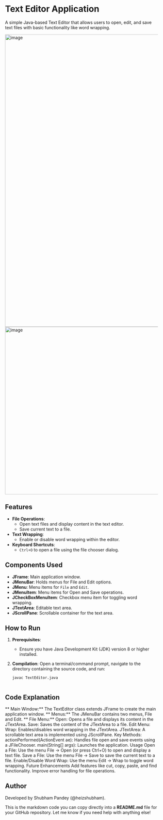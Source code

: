 # Text Editor Application

A simple Java-based Text Editor that allows users to open, edit, and save text files with basic functionality like word wrapping.

<img width="963" alt="image" src="https://github.com/user-attachments/assets/dc73a10e-2590-4e81-aeed-b594c874db55">

<img width="552" alt="image" src="https://github.com/user-attachments/assets/e29fb64c-8c7d-491b-9e53-12127ad87ebc">


## Features
- **File Operations**:
  - Open text files and display content in the text editor.
  - Save current text to a file.
- **Text Wrapping**:
  - Enable or disable word wrapping within the editor.
- **Keyboard Shortcuts**:
  - `Ctrl+O` to open a file using the file chooser dialog.
  
## Components Used
- **JFrame**: Main application window.
- **JMenuBar**: Holds menus for File and Edit options.
- **JMenu**: Menu items for `File` and `Edit`.
- **JMenuItem**: Menu items for Open and Save operations.
- **JCheckBoxMenuItem**: Checkbox menu item for toggling word wrapping.
- **JTextArea**: Editable text area.
- **JScrollPane**: Scrollable container for the text area.

## How to Run

1. **Prerequisites**: 
   - Ensure you have Java Development Kit (JDK) version 8 or higher installed.

2. **Compilation**: 
   Open a terminal/command prompt, navigate to the directory containing the source code, and run:
   ```bash
   javac TextEditor.java



## Code Explanation

** Main Window:** The TextEditor class extends JFrame to create the main application window.
** Menus:** The JMenuBar contains two menus, File and Edit.
** File Menu:**
Open: Opens a file and displays its content in the JTextArea.
Save: Saves the content of the JTextArea to a file.
Edit Menu:
Wrap: Enables/disables word wrapping in the JTextArea.
JTextArea: A scrollable text area is implemented using JScrollPane.
Key Methods:
actionPerformed(ActionEvent ae): Handles file open and save events using a JFileChooser.
main(String[] args): Launches the application.
Usage
Open a File: Use the menu File -> Open (or press Ctrl+O) to open and display a text file.
Save a File: Use the menu File -> Save to save the current text to a file.
Enable/Disable Word Wrap: Use the menu Edit -> Wrap to toggle word wrapping.
Future Enhancements
Add features like cut, copy, paste, and find functionality.
Improve error handling for file operations.


## Author
Developed by Shubham Pandey (@heizshubham).


This is the markdown code you can copy directly into a **README.md** file for your GitHub repository. Let me know if you need help with anything else!
